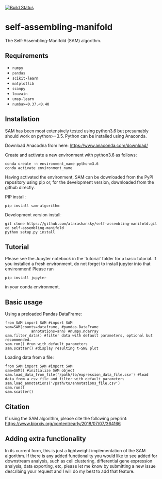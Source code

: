 [![Build Status](https://travis-ci.com/atarashansky/self-assembling-manifold.svg?branch=master)](https://travis-ci.com/atarashansky/self-assembling-manifold)

# self-assembling-manifold
The Self-Assembling-Manifold (SAM) algorithm.


## Requirements
 - `numpy`
 - `pandas`
 - `scikit-learn`
 - `matplotlib`
 - `scanpy`
 - `louvain`
 - `umap-learn`
 - `numba>=0.37,<0.40`

## Installation
SAM has been most extensively tested using python3.6 but presumably should work on python>=3.5. Python can be installed using Anaconda.

Download Anacodna from here:
    https://www.anaconda.com/download/

Create and activate a new environment with python3.6 as follows:
```
conda create -n environment_name python=3.6
conda activate environment_name
```

Having activated the environment, SAM can be downloaded from the PyPI repository using pip or, for the development version, downloaded from the github directly.

PIP install:
```
pip install sam-algorithm
```

Development version install:
```
git clone https://github.com/atarashansky/self-assembling-manifold.git
cd self-assembling-manifold
python setup.py install
```

## Tutorial
Please see the Jupyter notebook in the 'tutorial' folder for a basic tutorial. If you installed a fresh environment, do not forget to install jupyter into that environment! Please run
```
pip install jupyter
```
in your conda environment.

## Basic usage

Using a preloaded Pandas DataFrame:
```
from SAM import SAM #import SAM
sam=SAM(counts=dataframe, #pandas.DataFrame
            annotations=ann) #numpy.ndarray
sam.filter_data() #filter data with default parameters, optional but recommended.
sam.run() #run with default parameters
sam.scatter() #display resulting t-SNE plot
```

Loading data from a file:
```
from SAM import SAM #import SAM
sam=SAM() #initialize SAM object
sam.load_data_from_file('/path/to/expression_data_file.csv') #load data from a csv file and filter with default parameters
sam.load_annotations('/path/to/annotations_file.csv')
sam.run()
sam.scatter()
```

## Citation
If using the SAM algorithm, please cite the following preprint:
https://www.biorxiv.org/content/early/2018/07/07/364166

## Adding extra functionality
In its current form, this is just a lightweight implementation of the SAM algorithm. If there is any added functionality you would like to see added for downstream analysis, such as cell clustering, differential gene expression analysis, data exporting, etc, please let me know by submitting a new issue describing your request and I will do my best to add that feature.
